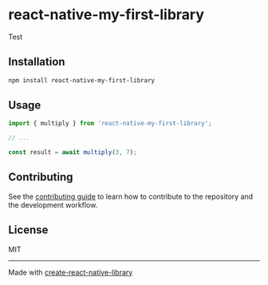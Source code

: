 # react-native-my-first-library

Test

## Installation

```sh
npm install react-native-my-first-library
```

## Usage

```js
import { multiply } from 'react-native-my-first-library';

// ...

const result = await multiply(3, 7);
```

## Contributing

See the [contributing guide](CONTRIBUTING.md) to learn how to contribute to the repository and the development workflow.

## License

MIT

---

Made with [create-react-native-library](https://github.com/callstack/react-native-builder-bob)
